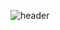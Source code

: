 ![header](https://capsule-render.vercel.app/api?text=JangWooHyuk&fontAlignY=20&desc=Desc&descAlignY=50)
